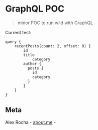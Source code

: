 # GraphQL POC
> minor POC to run wild with GraphQL

Current test:

```text
query {
    recentPosts(count: 2, offset: 0) {
        id
        title
    		category
        author {
          posts {
            id
            category
          }
        }
    }
}
```

## Meta

Alex Rocha - [about.me](http://about.me/alex.rochas) -